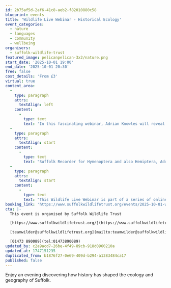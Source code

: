 ```yaml
---
id: 2b75af5d-2af6-41c8-aeb2-f82010880c58
blueprint: events
title: 'Wildlife Live Webinar - Historical Ecology'
event_categories:
  - nature
  - languages
  - community
  - wellbeing
organisers:
  - suffolk-wildlife-trust
featured_image: pelicanpelican-3x2/nature.png
start_date: '2025-10-01 19:00'
end_date: '2025-10-01 20:30'
free: false
cost_details: 'From £3'
virtual: true
content_area:
  -
    type: paragraph
    attrs:
      textAlign: left
    content:
      -
        type: text
        text: 'In this fascinating webinar, Adrian Knowles will reveal the starting point for vegetation in Britain and how early man influenced it. Drawing on his knowledge of history, Adrian will look at how the countryside has changed over the centuries and the clues to the past we can find in old maps, field patterns, place names etc.'
  -
    type: paragraph
    attrs:
      textAlign: start
    content:
      -
        type: text
        text: "Suffolk Recorder for Hymenoptera and also Hemiptera, Adrian had his interest in historical geography kindled back in 1987, when working for Hampshire County Council undertaking research on sites of ecological importance using parish tithe maps and similar documents.\_ This started a fascination with maps and place names and how our countryside has evolved, which Adrian developed during work with Essex Wildlife Trust."
  -
    type: paragraph
    attrs:
      textAlign: start
    content:
      -
        type: text
        text: "This Wildlife Live Webinar is part of a series of online events on a range of wildlife topics. It is scheduled\_to last approximately one and a half hours, including a presentation plus a questions & answers session. Suffolk Wildlife Trust uses the Zoom platform for its webinars and, when you book, you will receive simple instructions on how to join the event from the comfort of your own\_home. When booking, please input the same email you will be using on the night. Subtitles are available."
booking_link: 'https://www.suffolkwildlifetrust.org/events/2025-10-01-wildlife-live-webinar-historical-ecology'
cta: |-
  This event is organised by Suffolk Wildlife Trust

  [https://www.suffolkwildlifetrust.org/](https://www.suffolkwildlifetrust.org/)

  [teamwilder@suffolkwildlifetrust.org](mailto:teamwilder@suffolkwildlifetrust.org)

  [01473 890089](tel:01473890089)
updated_by: c2a9acd7-26be-4f49-89cb-918d0960210a
updated_at: 1747151235
duplicated_from: b1876f27-0e69-409d-b294-a1383484ca17
published: false
---
```

Enjoy an evening discovering how history has shaped the ecology and geography of Suffolk.
